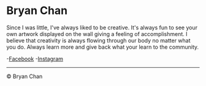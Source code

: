# Bryan Chan

Since I was little, I've always liked to be creative. It's always fun to see your own artwork displayed on the wall giving a feeling of accomplishment. I believe that creativity is always flowing through our body no matter what you do. Always learn more and give back what your learn to the community.

-[Facebook](https://www.facebook.com/bryan.chan97)
-[Instagram](https://www.instagram.com/bryan_chanchan/)

---
© Bryan Chan
